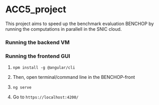 # ACC5_project

This project aims to speed up the benchmark evaluation BENCHOP by running the computations in parallell in the SNIC cloud.

### Running the backend VM

### Running the frontend GUI

1. `npm install -g @angular/cli`

2. Then, open terminal/command line in the BENCHOP-front

3. `ng serve`

4. Go to `https://localhost:4200/`

